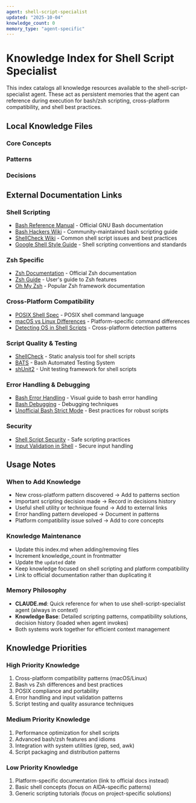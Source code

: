 ```yaml
---
agent: shell-script-specialist
updated: "2025-10-04"
knowledge_count: 0
memory_type: "agent-specific"
---
```


# Knowledge Index for Shell Script Specialist

This index catalogs all knowledge resources available to the shell-script-specialist agent. These act as persistent memories that the agent can reference during execution for bash/zsh scripting, cross-platform compatibility, and shell best practices.

## Local Knowledge Files

### Core Concepts
<!-- Add core concept files here as they are created -->

### Patterns
<!-- Add pattern files here as they are created -->

### Decisions
<!-- Add decision files here as they are created -->

## External Documentation Links

### Shell Scripting

- [Bash Reference Manual](https://www.gnu.org/software/bash/manual/bash.html) - Official GNU Bash documentation
- [Bash Hackers Wiki](https://wiki.bash-hackers.org/) - Community-maintained bash scripting guide
- [ShellCheck Wiki](https://www.shellcheck.net/wiki/) - Common shell script issues and best practices
- [Google Shell Style Guide](https://google.github.io/styleguide/shellguide.html) - Shell scripting conventions and standards

### Zsh Specific

- [Zsh Documentation](https://zsh.sourceforge.io/Doc/) - Official Zsh documentation
- [Zsh Guide](https://zsh.sourceforge.io/Guide/) - User's guide to Zsh features
- [Oh My Zsh](https://github.com/ohmyzsh/ohmyzsh/wiki) - Popular Zsh framework documentation

### Cross-Platform Compatibility

- [POSIX Shell Spec](https://pubs.opengroup.org/onlinepubs/9699919799/utilities/V3_chap02.html) - POSIX shell command language
- [macOS vs Linux Differences](https://ponderthebits.com/2017/01/know-your-tools-linux-gnu-vs-mac-bsd-command-line-utilities-grep-strings-sed-and-find/) - Platform-specific command differences
- [Detecting OS in Shell Scripts](https://stackoverflow.com/questions/3466166/how-to-check-if-running-in-cygwin-mac-or-linux) - Cross-platform detection patterns

### Script Quality & Testing

- [ShellCheck](https://github.com/koalaman/shellcheck) - Static analysis tool for shell scripts
- [BATS](https://github.com/bats-core/bats-core) - Bash Automated Testing System
- [shUnit2](https://github.com/kward/shunit2) - Unit testing framework for shell scripts

### Error Handling & Debugging

- [Bash Error Handling](https://wizardzines.com/comics/bash-errors/) - Visual guide to bash error handling
- [Bash Debugging](https://tldp.org/LDP/Bash-Beginners-Guide/html/sect_02_03.html) - Debugging techniques
- [Unofficial Bash Strict Mode](http://redsymbol.net/articles/unofficial-bash-strict-mode/) - Best practices for robust scripts

### Security

- [Shell Script Security](https://github.com/anordal/shellharden/blob/master/how_to_do_things_safely_in_bash.md) - Safe scripting practices
- [Input Validation in Shell](https://www.cyberciti.biz/tips/bash-shell-parameter-substitution-2.html) - Secure input handling

## Usage Notes

### When to Add Knowledge

- New cross-platform pattern discovered → Add to patterns section
- Important scripting decision made → Record in decisions history
- Useful shell utility or technique found → Add to external links
- Error handling pattern developed → Document in patterns
- Platform compatibility issue solved → Add to core concepts

### Knowledge Maintenance

- Update this index.md when adding/removing files
- Increment knowledge_count in frontmatter
- Update the `updated` date
- Keep knowledge focused on shell scripting and platform compatibility
- Link to official documentation rather than duplicating it

### Memory Philosophy

- **CLAUDE.md**: Quick reference for when to use shell-script-specialist agent (always in context)
- **Knowledge Base**: Detailed scripting patterns, compatibility solutions, decision history (loaded when agent invokes)
- Both systems work together for efficient context management

## Knowledge Priorities

### High Priority Knowledge

1. Cross-platform compatibility patterns (macOS/Linux)
2. Bash vs Zsh differences and best practices
3. POSIX compliance and portability
4. Error handling and input validation patterns
5. Script testing and quality assurance techniques

### Medium Priority Knowledge

1. Performance optimization for shell scripts
2. Advanced bash/zsh features and idioms
3. Integration with system utilities (grep, sed, awk)
4. Script packaging and distribution patterns

### Low Priority Knowledge

1. Platform-specific documentation (link to official docs instead)
2. Basic shell concepts (focus on AIDA-specific patterns)
3. Generic scripting tutorials (focus on project-specific solutions)
